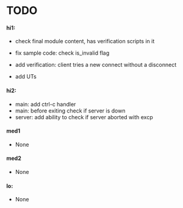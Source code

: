# TODO

#### hi1:

* check final module content, has verification scripts in it
* fix sample code: check is_invalid flag

* add verification: client tries a new connect without a
  disconnect
* add UTs

#### hi2:

* main: add ctrl-c handler
* main: before exiting check if server is down
* server: add ability to check if server aborted with excp

#### med1

* None

#### med2

* None

#### lo:

* None
